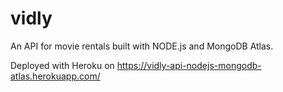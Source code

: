 # vidly

An API for movie rentals built with NODE.js and MongoDB Atlas. 

Deployed with Heroku on https://vidly-api-nodejs-mongodb-atlas.herokuapp.com/
